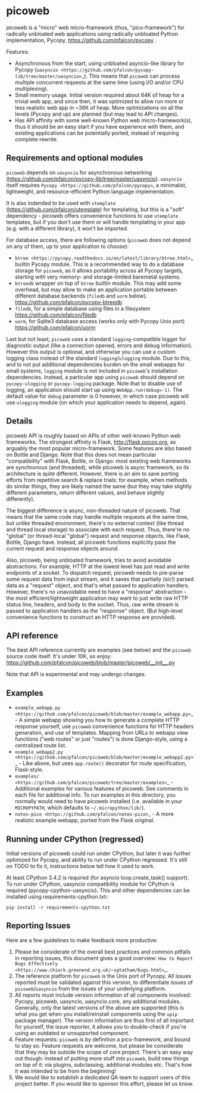 picoweb
=======

picoweb is a "micro" web micro-framework (thus, "pico-framework") for
radically unbloated web applications using radically unbloated Python
implementation, Pycopy, https://github.com/pfalcon/pycopy .

Features:

* Asynchronous from the start, using unbloated asyncio-like library
  for Pycopy (`uasyncio <https://github.com/pfalcon/pycopy-lib/tree/master/uasyncio>`_).
  This means that ``picoweb`` can process multiple concurrent requests
  at the same time (using I/O and/or CPU multiplexing).
* Small memory usage. Initial version required about 64K of heap for
  a trivial web app, and since then, it was optimized to allow run
  more or less realistic web app in ~36K of heap. More optimizations
  on all the levels (Pycopy and up) are planned (but may lead to
  API changes).
* Has API affinity with some well-known Python web micro-framework(s),
  thus it should be an easy start if you have experience with them, and
  existing applications can be potentially ported, instead of requiring
  complete rewrite.


Requirements and optional modules
---------------------------------

``picoweb`` depends on ``uasyncio`` for asynchronous networking
(https://github.com/pfalcon/pycopy-lib/tree/master/uasyncio).
``uasyncio`` itself requires `Pycopy <https://github.com/pfalcon/pycopy>`,
a minimalist, lightweight, and resource-efficient Python language
implementation.

It is also indended to be used with ``utemplate``
(https://github.com/pfalcon/utemplate) for templating, but this is
a "soft" dependency - picoweb offers convenience functions to use
``utemplate`` templates, but if you don't use them or will handle
templating in your app (e.g. with a different library), it won't be
imported.

For database access, there are following options (``picoweb`` does
not depend on any of them, up to your application to choose):

* `btree <https://pycopy.readthedocs.io/en/latest/library/btree.html>`_
  builtin Pycopy module. This is a recommended way to do a database
  storage for `picoweb`, as it allows portability across all Pycopy
  targets, starting with very memory- and storage-limited baremetal systems.
* ``btreedb`` wrapper on top of ``btree`` builtin module. This may add some
  overhead, but may allow to make an application portable between different
  database backends (`filedb` and `uorm` below).
  https://github.com/pfalcon/pycopy-btreedb
* ``filedb``, for a simple database using files in a filesystem
  https://github.com/pfalcon/filedb
* ``uorm``, for Sqlite3 database access (works only with Pycopy
  Unix port) https://github.com/pfalcon/uorm

Last but not least, ``picoweb`` uses a standard ``logging``-compatible
logger for diagnostic output (like a connection opened, errors and debug
information). However this output is optional, and otherwise you can use
a custom logging class instead of the standard ``logging``/``ulogging``
module. Due to this, and to not put additional dependencies burden on
the small webapps for small systems, ``logging`` module is not included
in ``picoweb``'s installation dependencies. Instead, a particular app
using ``picoweb`` should depend on ``pycopy-ulogging`` or
``pycopy-logging`` package. Note that to disable use of logging,
an application should start up using ``WebApp.run(debug=-1)``. The
default value for ``debug`` parameter is 0 however, in which case
picoweb will use ``ulogging`` module (on which your application needs
to depend, again).


Details
-------

picoweb API is roughly based on APIs of other well-known Python web
frameworks. The strongest affinity is Flask, http://flask.pocoo.org, as
arguably the most popular micro-framework. Some features are also based on
Bottle and Django. Note that this does not mean particular "compatibility"
with Flask, Bottle, or Django: most existing web frameworks are synchronous
(and threaded), while picoweb is async framework, so its architecture is
quite different. However, there is an aim to save porting efforts from
repetitive search & replace trials: for example, when methods do similar
things, they are likely named the same (but they may take slightly different
parameters, return different values, and behave slightly differently).

The biggest difference is async, non-threaded nature of picoweb. That means
that the same code may handle multiple requests at the same time, but unlike
threaded environment, there's no external context (like thread and thread
local storage) to associate with each request. Thus, there're no "global"
(or thread-local "global") request and response objects, like Flask,
Bottle, Django have. Instead, all picoweb functions explicitly pass the
current request and response objects around.

Also, picoweb, being unbloated framework, tries to avoid avoidable
abstractions. For example, HTTP at the lowest level has just read and write
endpoints of a socket. To dispatch request, picoweb needs to pre-parse
some request data from input stream, and it saves that partially (sic!)
parsed data as a "request" object, and that's what passed to application
handlers. However, there's no unavoidable need to have a "response"
abstraction - the most efficient/lightweight application may want to
just write raw HTTP status line, headers, and body to the socket. Thus,
raw write stream is passed to application handlers as the "response" object.
(But high-level convenience functions to construct an HTTP response are
provided).


API reference
-------------

The best API reference currently are examples (see below) and the ``picoweb``
source code itself. It's under 10K, so enjoy:
https://github.com/pfalcon/picoweb/blob/master/picoweb/__init__.py

Note that API is experimental and may undergo changes.


Examples
--------

* `example_webapp.py <https://github.com/pfalcon/picoweb/blob/master/example_webapp.py>`_ -
  A simple webapp showing you how to generate a complete HTTP response
  yourself, use ``picoweb`` convenience functions for HTTP headers generation,
  and use of templates. Mapping from URLs to webapp view functions ("web
  routes" or just "routes") is done Django-style, using a centralized route
  list.
* `example_webapp2.py <https://github.com/pfalcon/picoweb/blob/master/example_webapp2.py>`_ -
  Like above, but uses ``app.route()`` decorator for route specification,
  Flask-style.
* `examples/ <https://github.com/pfalcon/picoweb/tree/master/examples>`_ -
  Additional examples for various features of picoweb. See comments in each
  file for additional info. To run examples in this directory, you normally
  would need to have picoweb installed (i.e. available in your ``MICROPYPATH``,
  which defaults to ``~/.micropython/lib/``).
* `notes-pico <https://github.com/pfalcon/notes-pico>`_ - A more realistic
  example webapp, ported from the Flask original.


Running under CPython (regressed)
---------------------------------

Initial versions of picoweb could run under CPython, but later it was
further optimized for Pycopy, and ability to run under CPython
regressed. It's still on TODO to fix it, instructions below tell how
it used to work.

At least CPython 3.4.2 is required (for asyncio loop.create_task() support).
To run under CPython, uasyncio compatibility module for CPython is required
(pycopy-cpython-uasyncio). This and other dependencies can be installed
using requirements-cpython.txt::

    pip install -r requirements-cpython.txt

Reporting Issues
----------------

Here are a few guidelines to make feedback more productive:

1. Please be considerate of the overall best practices and common pitfalls in
   reporting issues, this document gives a good overview:
   `How to Report Bugs Effectively <https://www.chiark.greenend.org.uk/~sgtatham/bugs.html>`_.
2. The reference platform for ``picoweb`` is the Unix port of Pycopy. All issues
   reported must be validated against this version, to differentiate issues of
   ``picoweb``/``uasyncio`` from the issues of your underlying platform.
3. All reports must include version information of all components involved:
   Pycopy, picoweb, uasyncio, uasyncio.core, any additional modules. Generally,
   only the latest versions of the above are supported (this is what you get when
   you install/reinstall components using the ``upip`` package manager). The
   version information are thus first of all important for yourself, the issue
   reporter, it allows you to double-check if you're using an outdated or
   unsupported component.
4. Feature requests: ``picoweb`` is by definition a pico-framework, and bound
   to stay so. Feature requests are welcome, but please be considerate that
   they may be outside the scope of core project. There's an easy way out
   though: instead of putting more stuff *into* ``picoweb``, build new things
   *on top* of it: via plugins, subclassing, additional modules etc. That's
   how it was intended to be from the beginning!
5. We would like to establish a dedicated QA team to support users of this
   project better. If you would like to sponsor this effort, please let us
   know.
